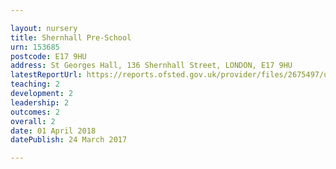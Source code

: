 ```yaml
---

layout: nursery
title: Shernhall Pre-School
urn: 153685
postcode: E17 9HU
address: St Georges Hall, 136 Shernhall Street, LONDON, E17 9HU
latestReportUrl: https://reports.ofsted.gov.uk/provider/files/2675497/urn/153685.pdf
teaching: 2
development: 2
leadership: 2
outcomes: 2
overall: 2
date: 01 April 2018 
datePublish: 24 March 2017

---
```

